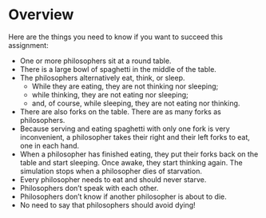 <!DOCTYPE html>
<html>
  <head>
    <title>Philosophers and Spaghetti</title>
  </head>
  <body>
    <h1>Overview</h1>
    <p>Here are the things you need to know if you want to succeed this assignment:</p>
    <ul>
      <li>One or more philosophers sit at a round table.</li>
      <li>There is a large bowl of spaghetti in the middle of the table.</li>
      <li>The philosophers alternatively eat, think, or sleep.
        <ul>
          <li>While they are eating, they are not thinking nor sleeping;</li>
          <li>while thinking, they are not eating nor sleeping;</li>
          <li>and, of course, while sleeping, they are not eating nor thinking.</li>
        </ul>
      </li>
      <li>There are also forks on the table. There are as many forks as philosophers.</li>
      <li>Because serving and eating spaghetti with only one fork is very inconvenient, a philosopher takes their right and their left forks to eat, one in each hand.</li>
      <li>When a philosopher has finished eating, they put their forks back on the table and start sleeping. Once awake, they start thinking again. The simulation stops when a philosopher dies of starvation.</li>
      <li>Every philosopher needs to eat and should never starve.</li>
      <li>Philosophers don’t speak with each other.</li>
      <li>Philosophers don’t know if another philosopher is about to die.</li>
      <li>No need to say that philosophers should avoid dying!</li>
    </ul>
  </body>
</html>
